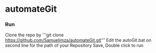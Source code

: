 # automateGit 
### Run
Clone the repo by 
'''git clone https://github.com/Samuelimza/automateGit.git'''
Edit the autoGit.bat on second line for the path of your Repository
Save, Double click to run
